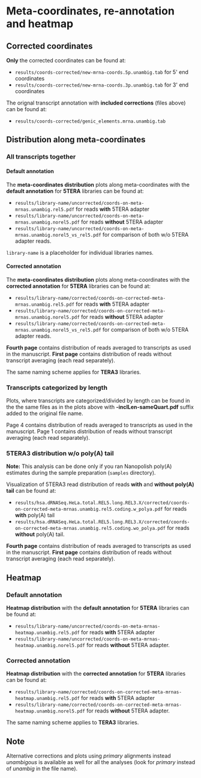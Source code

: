 # Meta-coordinates, re-annotation and heatmap

## Corrected coordinates
**Only** the corrected coordinates can be found at:
* `results/coords-corrected/new-mrna-coords.5p.unambig.tab` for 5' end coordinates 
* `results/coords-corrected/new-mrna-coords.3p.unambig.tab` for 3' end coordinates

The orignal transcript annotation with **included corrections** (files above) can be found at:
* `results/coords-corrected/genic_elements.mrna.unambig.tab`

## Distribution along meta-coordinates
### All transcripts together
#### Default annotation
The **meta-coordinates distribution** plots along meta-coordinates with the **default annotation** for **5TERA** libraries can be found at:
* `results/library-name/uncorrected/coords-on-meta-mrnas.unambig.rel5.pdf` for reads **with** 5TERA adapter
* `results/library-name/uncorrected/coords-on-meta-mrnas.unambig.norel5.pdf` for reads **without** 5TERA adapter
* `results/library-name/uncorrected/coords-on-meta-mrnas.unambig.norel5_vs_rel5.pdf` for comparison of both w/o 5TERA adapter reads. 

`library-name` is a placeholder for individual libraries names.

#### Corrected annotation
The **meta-coordinates distribution** plots along meta-coordinates with the **corrected annotation** for **5TERA** libraries can be found at:
* `results/library-name/corrected/coords-on-corrected-meta-mrnas.unambig.rel5.pdf` for reads **with** 5TERA adapter
* `results/library-name/corrected/coords-on-corrected-meta-mrnas.unambig.norel5.pdf` for reads **without** 5TERA adapter
* `results/library-name/corrected/coords-on-corrected-meta-mrnas.unambig.norel5_vs_rel5.pdf` for comparison of both w/o 5TERA adapter reads.

**Fourth page** contains distribution of reads averaged to transcripts as used in the manuscript. **First page** contains distribution of reads without transcript averaging (each read separately).

The same naming scheme applies for **TERA3** libraries.

### Transcripts categorized by length
Plots, where transcripts are categorized/divided by length can be found in the the same files as in the plots above with **-inclLen-sameQuart.pdf** suffix added to the original file name.

Page 4 contains distribution of reads averaged to transcripts as used in the manuscript. Page 1 contains distribution of reads without transcript averaging (each read separately).

### 5TERA3 distribution w/o poly(A) tail
**Note:** This analysis can be done only if you ran Nanopolish poly(A) estimates during the sample preparation (`samples` directory).

Visualization of 5TERA3 read distribution of reads **with** and **without poly(A) tail** can be found at:
* `results/hsa.dRNASeq.HeLa.total.REL5.long.REL3.X/corrected/coords-on-corrected-meta-mrnas.unambig.rel5.coding.w_polya.pdf` for reads **with** poly(A) tail
* `results/hsa.dRNASeq.HeLa.total.REL5.long.REL3.X/corrected/coords-on-corrected-meta-mrnas.unambig.rel5.coding.wo_polya.pdf` for reads **without** poly(A) tail.

**Fourth page** contains distribution of reads averaged to transcripts as used in the manuscript. **First page** contains distribution of reads without transcript averaging (each read separately).

## Heatmap
### Default annotation
**Heatmap distribution**  with the **default annotation** for **5TERA** libraries can be found at:
* `results/library-name/uncorrected/coords-on-meta-mrnas-heatmap.unambig.rel5.pdf` for reads **with** 5TERA adapter
* `results/library-name/uncorrected/coords-on-meta-mrnas-heatmap.unambig.norel5.pdf` for reads **without** 5TERA adapter.

### Corrected annotation
**Heatmap distribution**  with the **corrected annotation** for **5TERA** libraries can be found at:
* `results/library-name/corrected/coords-on-corrected-meta-mrnas-heatmap.unambig.rel5.pdf` for reads **with** 5TERA adapter
* `results/library-name/corrected/coords-on-corrected-meta-mrnas-heatmap.unambig.norel5.pdf` for reads **without** 5TERA adapter.

The same naming scheme applies to **TERA3** libraries.

## Note
Alternative corrections and plots using *primary* alignments instead *unambigous* is available as well for all the analyses (look for *primary* instead of *unambig* in the file name).
